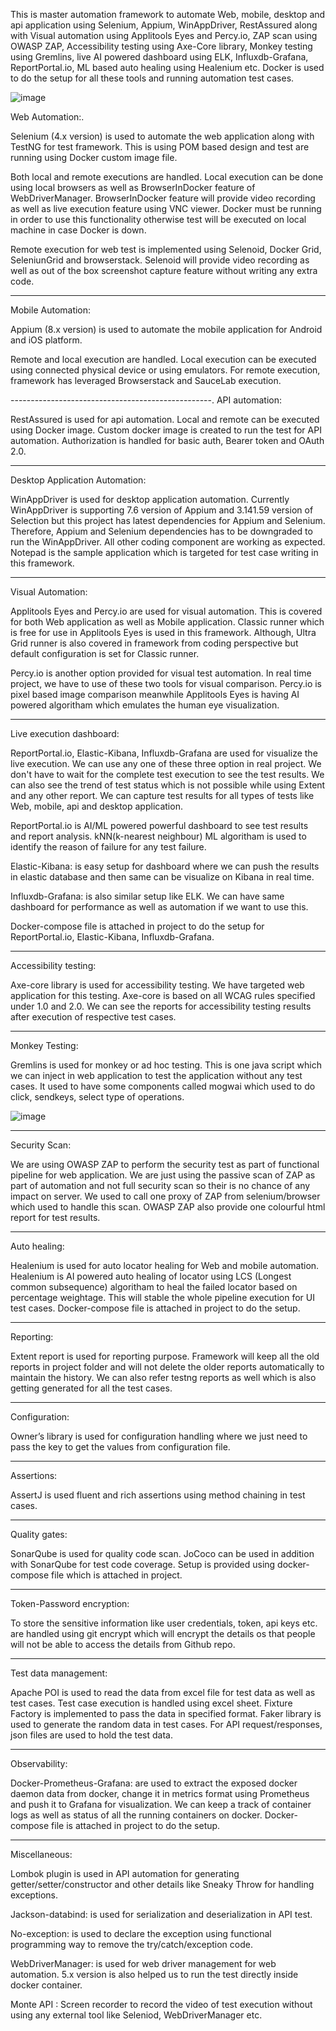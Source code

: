 This is master automation framework to automate Web, mobile, desktop and api application using Selenium, Appium, WinAppDriver, RestAssured along with Visual automation using Applitools Eyes and Percy.io, ZAP scan using OWASP ZAP, Accessibility testing using Axe-Core library, Monkey testing using Gremlins, live AI powered dashboard using ELK, Influxdb-Grafana, ReportPortal.io, ML based auto healing using Healenium etc. Docker is used to do the setup for all these tools and running automation test cases.

![image](https://github.com/Mandeepsheoran/MasterAutomationFramework-Web-Mobile-API-Desktop-App-Automation/assets/70449523/e7872836-6b27-4dc5-9b42-2ca1a9f0553e)


Web Automation:.

Selenium (4.x version) is used to automate the web application along with TestNG for test framework. This is using POM based design and test are running using Docker custom image file. 

Both local and remote executions are handled. Local execution can be done using local browsers as well as BrowserInDocker feature of WebDriverManager. BrowserInDocker feature will provide video recording as well as live execution feature using VNC viewer. Docker must be running in order to use this functionality otherwise test will be executed on local machine in case Docker is down.

Remote execution for web test is implemented using Selenoid, Docker Grid, SeleniunGrid and browserstack. Selenoid will provide video recording as well as out of the box screenshot capture feature without writing any extra code.

-------------------------------------------------
Mobile Automation:

Appium (8.x version) is used to automate the mobile application for Android and iOS platform.

Remote and local execution are handled. Local execution can be executed using connected physical device or using emulators. For remote execution, framework has leveraged Browserstack and SauceLab execution.

--------------------------------------------------.
API automation:

RestAssured is used for api automation. Local and remote can be executed using Docker image. Custom docker image is created to run the test for API automation. Authorization is handled for basic auth, Bearer token and OAuth 2.0.

----------------------------------------------------
Desktop Application Automation:

WinAppDriver is used for desktop application automation. Currently WinAppDriver is supporting 7.6 version of Appium and 3.141.59 version of Selection but this project has latest dependencies for Appium and Selenium. Therefore, Appium and Selenium dependencies has to be downgraded to run the WinAppDriver. All other coding component are working as expected. Notepad is the sample application which is targeted for test case writing in this framework.

----------------------------------------------------
Visual Automation:

Applitools Eyes and Percy.io are used for visual automation. This is covered for both Web application as well as Mobile application. Classic runner which is free for use in Applitools Eyes is used in this framework. Although, Ultra Grid runner is also covered in framework from coding perspective but default configuration is set for Classic runner.

Percy.io is another option provided for visual test automation. In real time project, we have to use of these two tools for visual comparison. Percy.io is pixel based image comparison meanwhile Applitools Eyes is having AI powered algoritham which emulates the human eye visualization.

--------------------------------------------------
Live execution dashboard:

ReportPortal.io, Elastic-Kibana, Influxdb-Grafana are used for visualize the live execution. We can use any one of these three option in real project. We don't have to wait for the complete test execution to see the test results. We can also see the trend of test status which is not possible while using Extent and any other report. We can capture test results for all types of tests like Web, mobile, api and desktop application.

ReportPortal.io is AI/ML powered powerful dashboard to see test results and report analysis. kNN(k-nearest neighbour) ML algoritham is used to identify the reason of  failure for any test failure.

Elastic-Kibana: is easy setup for dashboard where we can push the results in elastic database and then same can be visualize on Kibana in real time. 

Influxdb-Grafana: is also similar setup like ELK. We can have same dashboard for performance as well as automation if we want to use this.

Docker-compose file is attached in project to do the setup for ReportPortal.io, Elastic-Kibana, Influxdb-Grafana.

---------------------------------------------------
Accessibility testing:

Axe-core library is used for accessibility testing. We have targeted web application for this testing. Axe-core is based on all WCAG rules specified under 1.0 and 2.0. We can see the reports for accessibility testing results after execution of respective test cases.

--------------------------------------------------
Monkey Testing:

Gremlins is used for monkey or ad hoc testing. This is one java script which we can inject in web application to test the application without any test cases. It used to have some components called mogwai which used to do click, sendkeys, select type of operations.

![image](https://github.com/Mandeepsheoran/MasterAutomationFramework-Web-Mobile-API-Desktop-App-Automation/assets/70449523/b49cf3ef-bcc4-4dcd-a4b4-eed13df6ab51)


--------------------------------------------------
Security Scan:

We are using OWASP ZAP to perform the security test as part of functional pipeline for web application. We are just using the passive scan of ZAP as part of automation and not full security scan so their is no chance of any impact on server. We used to call one proxy of ZAP from selenium/browser which used to handle this scan. OWASP ZAP also provide one colourful html report for test results.

----------------------------------------------------
Auto healing:

Healenium is used for auto locator healing for Web and mobile automation. Healenium is AI powered auto healing of locator using LCS (Longest common subsequence) algoritham to heal the failed locator based on percentage weightage. This will stable the whole pipeline execution for UI test cases.
Docker-compose file is attached in project to do the setup.

----------------------------------------------------
Reporting:

Extent report is used for reporting purpose. Framework will keep all the old reports in project folder and will not delete the older reports automatically to maintain the history. We can also refer testng reports as well which is also getting generated for all the test cases.

----------------------------------------------------
Configuration:

Owner’s library is used for configuration handling where we just need to pass the key to get the values from configuration file.

----------------------------------------------------
Assertions:

AssertJ is used fluent and rich assertions using method chaining in test cases.

----------------------------------------------------
Quality gates:

SonarQube is used for quality code scan. JoCoco can be used in addition with SonarQube for test code coverage. Setup is provided using docker-compose file which is attached in project.

---------------------------------------------
Token-Password encryption:

To store the sensitive information like user credentials, token, api keys etc. are handled using git encrypt which will encrypt the details os that people will not be able to access the details from Github repo.

--------------------------------------------
Test data management:

Apache POI is used to read the data from excel file for test data as well as test cases. Test case execution is handled using excel sheet. Fixture Factory is implemented to pass the data in specified format. Faker library is used to generate the random data in test cases. For API request/responses, json files are used to hold the test data.

-------------------------------------------
Observability:

Docker-Prometheus-Grafana: are used to extract the exposed docker daemon data from docker, change it in metrics format using Prometheus and push it to Grafana for visualization. We can keep a track of container logs as well as status of all the running containers on docker.
Docker-compose file is attached in project to do the setup.

------------------------------------------
Miscellaneous:

Lombok plugin is used in API automation for generating getter/setter/constructor and other details like Sneaky Throw for handling exceptions.

Jackson-databind: is used for serialization and deserialization in API test.

No-exception: is used to declare the exception using functional programming way to remove the try/catch/exception code.

WebDriverManager: is used for web driver management for web automation. 5.x version is also helped us to run the test directly inside docker container.

Monte API : Screen recorder to record the video of test execution without using any external tool like Seleniod, WebDriverManager etc.
